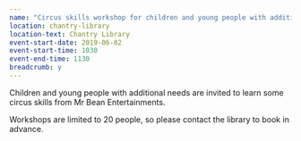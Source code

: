 ```yaml
---
name: "Circus skills workshop for children and young people with additional needs with Mr Bean"
location: chantry-library
location-text: Chantry Library
event-start-date: 2019-06-02
event-start-time: 1030
event-end-time: 1130
breadcrumb: y
---
```


Children and young people with additional needs are invited to learn some circus skills from Mr Bean Entertainments.

Workshops are limited to 20 people, so please contact the library to book in advance.
